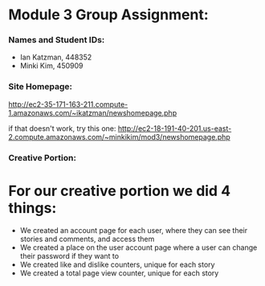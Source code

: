 # Module 3 Group Assignment:

### Names and Student IDs:
- Ian Katzman, 448352
- Minki Kim, 450909

### Site Homepage:
http://ec2-35-171-163-211.compute-1.amazonaws.com/~ikatzman/newshomepage.php

if that doesn't work, try this one:
http://ec2-18-191-40-201.us-east-2.compute.amazonaws.com/~minkikim/mod3/newshomepage.php

### Creative Portion:

# For our creative portion we did 4 things:
  - We created an account page for each user, where they can see their stories and comments, and access them
  - We created a place on the user account page where a user can change their password if they want to
  - We created like and dislike counters, unique for each story
  - We created a total page view counter, unique for each story
